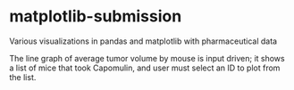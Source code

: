 # matplotlib-submission
Various visualizations in pandas and matplotlib with pharmaceutical data

The line graph of average tumor volume by mouse is input driven; it shows a list of mice that took Capomulin, and user must select an ID to plot from the list.
